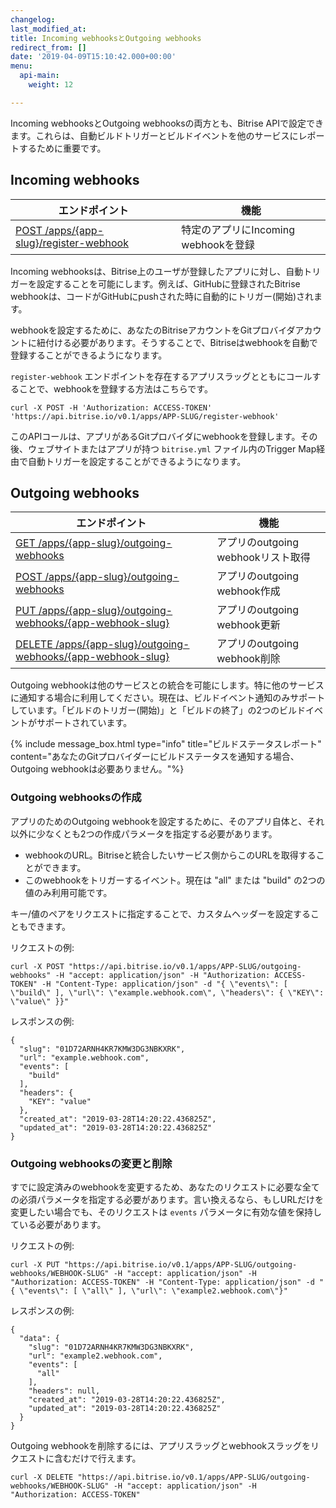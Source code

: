 ```yaml
---
changelog:
last_modified_at:
title: Incoming webhooksとOutgoing webhooks
redirect_from: []
date: '2019-04-09T15:10:42.000+00:00'
menu:
  api-main:
    weight: 12

---
```

Incoming webhooksとOutgoing webhooksの両方とも、Bitrise APIで設定できます。これらは、自動ビルドトリガーとビルドイベントを他のサービスにレポートするために重要です。

## Incoming webhooks

| エンドポイント | 機能 |
| --- | --- |
| [POST /apps/{app-slug}/register-webhook](https://api-docs.bitrise.io/#/app-setup/app-webhook-create) | 特定のアプリにIncoming webhookを登録 |

Incoming webhooksは、Bitrise上のユーザが登録したアプリに対し、自動トリガーを設定することを可能にします。例えば、GitHubに登録されたBitrise webhookは、コードがGitHubにpushされた時に自動的にトリガー(開始)されます。

webhookを設定するために、あなたのBitriseアカウントをGitプロバイダアカウントに紐付ける必要があります。そうすることで、Bitriseはwebhookを自動で登録することができるようになります。

 `register-webhook` エンドポイントを存在するアプリスラッグとともにコールすることで、webhookを登録する方法はこちらです。

    curl -X POST -H 'Authorization: ACCESS-TOKEN' 'https://api.bitrise.io/v0.1/apps/APP-SLUG/register-webhook'

このAPIコールは、アプリがあるGitプロバイダにwebhookを登録します。その後、ウェブサイトまたはアプリが持つ `bitrise.yml` ファイル内のTrigger Map経由で自動トリガーを設定することができるようになります。

## Outgoing webhooks

| エンドポイント | 機能 |
| --- | --- |
| [GET /apps/{app-slug}/outgoing-webhooks](https://api-docs.bitrise.io/#/outgoing-webhook/outgoing-webhook-list) | アプリのoutgoing webhookリスト取得 |
| [POST /apps/{app-slug}/outgoing-webhooks](https://api-docs.bitrise.io/#/outgoing-webhook/outgoing-webhook-create) | アプリのoutgoing webhook作成 |
| [PUT /apps/{app-slug}/outgoing-webhooks/{app-webhook-slug}](https://api-docs.bitrise.io/#/outgoing-webhook/outgoing-webhook-update) | アプリのoutgoing webhook更新 |
| [DELETE /apps/{app-slug}/outgoing-webhooks/{app-webhook-slug}](https://api-docs.bitrise.io/#/outgoing-webhook/outgoing-webhook-delete) | アプリのoutgoing webhook削除 |

Outgoing webhookは他のサービスとの統合を可能にします。特に他のサービスに通知する場合に利用してください。現在は、ビルドイベント通知のみサポートしています。「ビルドのトリガー(開始)」と「ビルドの終了」の2つのビルドイベントがサポートされています。

{% include message_box.html type="info" title="ビルドステータスレポート" content="あなたのGitプロバイダーにビルドステータスを通知する場合、Outgoing webhookは必要ありません。"%}

### Outgoing webhooksの作成

アプリのためのOutgoing webhookを設定するために、そのアプリ自体と、それ以外に少なくとも2つの作成パラメータを指定する必要があります。

* webhookのURL。Bitriseと統合したいサービス側からこのURLを取得することができます。
* このwebhookをトリガーするイベント。現在は "all" または "build" の2つの値のみ利用可能です。

キー/値のペアをリクエストに指定することで、カスタムヘッダーを設定することもできます。

リクエストの例:

    curl -X POST "https://api.bitrise.io/v0.1/apps/APP-SLUG/outgoing-webhooks" -H "accept: application/json" -H "Authorization: ACCESS-TOKEN" -H "Content-Type: application/json" -d "{ \"events\": [ \"build\" ], \"url\": \"example.webhook.com\", \"headers\": { \"KEY\": \"value\" }}"

レスポンスの例:

    {
      "slug": "01D72ARNH4KR7KMW3DG3NBKXRK",
      "url": "example.webhook.com",
      "events": [
        "build"
      ],
      "headers": {
        "KEY": "value"
      },
      "created_at": "2019-03-28T14:20:22.436825Z",
      "updated_at": "2019-03-28T14:20:22.436825Z"
    }

### Outgoing webhooksの変更と削除

すでに設定済みのwebhookを変更するため、あなたのリクエストに必要な全ての必須パラメータを指定する必要があります。言い換えるなら、もしURLだけを変更したい場合でも、そのリクエストは `events` パラメータに有効な値を保持している必要があります。

リクエストの例:

    curl -X PUT "https://api.bitrise.io/v0.1/apps/APP-SLUG/outgoing-webhooks/WEBHOOK-SLUG" -H "accept: application/json" -H "Authorization: ACCESS-TOKEN" -H "Content-Type: application/json" -d "{ \"events\": [ \"all\" ], \"url\": \"example2.webhook.com\"}"

レスポンスの例:

    {
      "data": {
        "slug": "01D72ARNH4KR7KMW3DG3NBKXRK",
        "url": "example2.webhook.com",
        "events": [
          "all"
        ],
        "headers": null,
        "created_at": "2019-03-28T14:20:22.436825Z",
        "updated_at": "2019-03-28T14:20:22.436825Z"
      }
    }

Outgoing webhookを削除するには、アプリスラッグとwebhookスラッグをリクエストに含むだけで行えます。

    curl -X DELETE "https://api.bitrise.io/v0.1/apps/APP-SLUG/outgoing-webhooks/WEBHOOK-SLUG" -H "accept: application/json" -H "Authorization: ACCESS-TOKEN"
